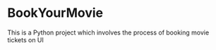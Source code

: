 # BookYourMovie
This is a Python project which involves the process of booking movie tickets on UI 
